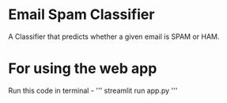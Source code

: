 # Email Spam Classifier

A Classifier that predicts whether a given email is SPAM or HAM.

# For using the web app

Run this code in terminal - 
'''
streamlit run app.py
'''

